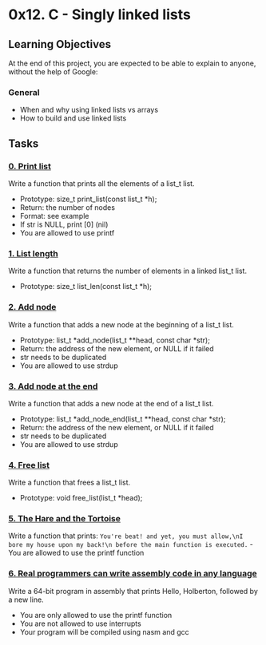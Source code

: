# 0x12. C - Singly linked lists
## Learning Objectives
At the end of this project, you are expected to be able to explain to anyone, without the help of Google:
### General
- When and why using linked lists vs arrays
- How to build and use linked lists
## Tasks
### [0. Print list](0-print_list.c)
Write a function that prints all the elements of a list_t list.
- Prototype: size_t print_list(const list_t *h);
- Return: the number of nodes
- Format: see example
- If str is NULL, print [0] (nil)
- You are allowed to use printf
### [1. List length](1-list_len.c)
Write a function that returns the number of elements in a linked list_t list.
- Prototype: size_t list_len(const list_t *h);
### [2. Add node](2-add_node.c)
Write a function that adds a new node at the beginning of a list_t list.
- Prototype: list_t *add_node(list_t **head, const char *str);
- Return: the address of the new element, or NULL if it failed
- str needs to be duplicated
- You are allowed to use strdup
### [3. Add node at the end](3-add_node_end.c)
Write a function that adds a new node at the end of a list_t list.
- Prototype: list_t *add_node_end(list_t **head, const char *str);
- Return: the address of the new element, or NULL if it failed
- str needs to be duplicated
- You are allowed to use strdup
### [4. Free list](4-free_list.c)
Write a function that frees a list_t list.
- Prototype: void free_list(list_t *head);
### [5. The Hare and the Tortoise](100-first.c)
Write a function that prints: `You're beat! and yet, you must allow,\nI bore my house upon my back!\n before the main function is executed.`
-You are allowed to use the printf function
### [6. Real programmers can write assembly code in any language](101-hello_holberton.asm)
Write a 64-bit program in assembly that prints Hello, Holberton, followed by a new line.
- You are only allowed to use the printf function
- You are not allowed to use interrupts
- Your program will be compiled using nasm and gcc

